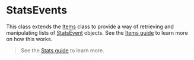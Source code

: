 # StatsEvents

This class extends the [Items](items/) class to provide a way of retrieving and manipulating lists of [StatsEvent](statsevent/) objects. See the [Items guide](../../guide/items-guide/) to learn more on how this works.

> See the [Stats guide](../../guide/stats-guide/) to learn more.

